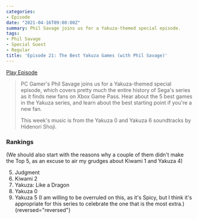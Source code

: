 ```yaml
---
categories:
- Episode
date: "2021-04-16T09:00:00Z"
summary: Phil Savage joins us for a Yakuza-themed special episode.
tags:
- Phil Savage
- Special Guest
- Regular
title: 'Episode 21: The Best Yakuza Games (with Phil Savage)'
---
```


[Play Episode](https://shows.acast.com/the-back-page-a-video-games-podcast/episodes/6249ec71be92a6001320e9c5)
> PC Gamer's Phil Savage joins us for a Yakuza-themed special episode, which covers pretty much the entire history of Sega's series as it finds new fans on Xbox Game Pass. Hear about the 5 best games in the Yakuza series, and learn about the best starting point if you're a new fan.
>
> This week's music is from the Yakuza 0 and Yakuza 6 soundtracks by Hidenori Shoji.

### Rankings

(We should also start with the reasons why a couple of them didn't make the Top 5, as an excuse to air my grudges about Kiwami 1 and Yakuza 4)

5. Judgment
4. Kiwami 2
3. Yakuza: Like a Dragon
2. Yakuza 0
1. Yakuza 5 (I am willing to be overruled on this, as it's Spicy, but I think it's appropriate for this series to celebrate the one that is the most extra.)
{reversed="reversed"}